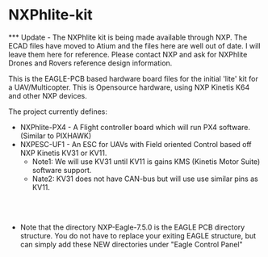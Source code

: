 # NXPhlite-kit

*** Update - The NXPhlite kit is being made available through NXP. The ECAD files have moved to Atium and the files here are well out of date. I will leave them here for reference. Please contact NXP and ask for NXPhlite Drones and Rovers reference design information. 


This is the EAGLE-PCB based hardware board files for the initial 'lite' kit for a UAV/Multicopter.
This is Opensource hardware, using NXP Kinetis K64 and other NXP devices.

The project currently defines:
* NXPhlite-PX4 - A Flight controller board which will run PX4 software.(Similar to PIXHAWK) 
* NXPESC-UF1 - An ESC for UAVs with Field oriented Control based off NXP Kinetis KV31 or KV11.
  * Note1: We will use KV31 until KV11 is gains KMS (Kinetis Motor Suite) software support. 
  * Nate2: KV31 does not have CAN-bus but will use use similar pins as KV11. 

<br><br>

* Note that the directory <bold>NXP-Eagle-7.5.0</bold> is the EAGLE PCB directory structure. You do not have to replace your exiting EAGLE structure, but can simply add these NEW directories under "Eagle Control Panel" <options><directories>

